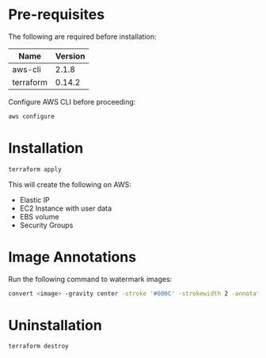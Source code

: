 # Pre-requisites

The following are required before installation:

| Name      | Version | 
| ----------- | ----------- | 
| aws-cli      | 2.1.8       |   
| terraform   | 0.14.2         |  

Configure AWS CLI before proceeding:

```bash
aws configure
```

# Installation

```bash
terraform apply
```

This will create the following on AWS:

* Elastic IP
* EC2 Instance with user data
* EBS volume
* Security Groups

# Image Annotations

Run the following command to watermark images:

```bash
convert <image> -gravity center -stroke '#000C' -strokewidth 2 -annotate 0 '@mdni007' -stroke  none  -fill white -annotate 0 '@mdni007' ../mdni007.png
```

# Uninstallation

```bash
terraform destroy
```
